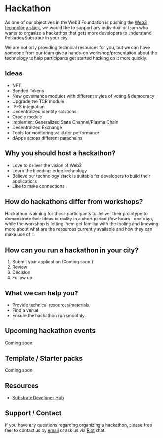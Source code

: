 # Hackathon

As one of our objectives in the Web3 Foundation is pushing the [Web3 technology stack](http://wiki.web3.foundation/en/latest/tech_stack/tech_stack_overview/), we would like to support any individual or team who wants to organize a hackathon that gets more developers to understand Polkadot/Substrate in your city.

We are not only providing technical resources for you, but we can have someone from our team give a hands-on workshop/presentation about the technology to help participants get started hacking on it more quickly.

## Ideas 

- NFT
- Bonded Tokens
- New governance modules with different styles of voting & democracy
- Upgrade the TCR module
- IPFS integration
- Decentralized identity solutions
- Oracle module
- Implement Generalized State Channel/Plasma Chain
- Decentralized Exchange
- Tools for monitoring validator performance
- dApps across different parachains

## Why you should host a hackathon?

- Love to deliver the vision of Web3 
- Learn the bleeding-edge technology
- Believe our technology stack is suitable for developers to build their applications
- Like to make connections

## How do hackathons differ from workshops?
Hackathon is aiming for those participants to deliver their prototype to demonstrate their ideas to reality in a short period (few hours - one day), while the workshop is letting them get familiar with the tooling and knowing more about what are the resources currently available and how they can make use of it.

## How can you run a hackathon in your city?
1. Submit your application (Coming soon.)
2. Review
3. Decision
4. Follow up

## What we can help you?

- Provide technical resources/materials. 
- Find a venue.
- Ensure the hackathon run smoothly.

## Upcoming hackathon events

Coming soon.

## Template / Starter packs

Coming soon.

## Resources

- [Substrate Developer Hub](https://docs.substrate.dev)

## Support / Contact

If you have any questions regarding organizing a hackathon, please free feel to contact us by [email](mailto:events@web3.foundation) or ask us via [Riot](https://riot.im/app/#/room/#polkadot-watercooler:matrix.org) chat.
